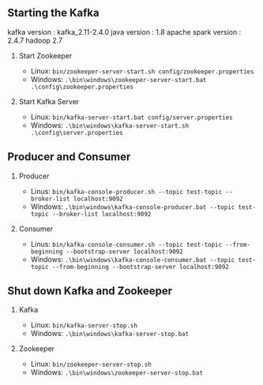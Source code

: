 ## Starting the Kafka 

kafka version        : kafka_2.11-2.4.0
java version         : 1.8
apache spark version : 2.4.7 hadoop 2.7

1. Start Zookeeper
 
    * Linux:    `bin/zookeeper-server-start.sh config/zookeeper.properties`
    * Windows:  `.\bin\windows\zookeeper-server-start.bat .\config\zookeeper.properties`

2. Start Kafka Server

    * Linux:   `bin/kafka-server-start.bat config/server.properties`
    * Windows: `.\bin\windows\kafka-server-start.sh .\config\server.properties`

## Producer and Consumer

1. Producer
    * Linus:    `bin/kafka-console-producer.sh --topic test-topic --broker-list localhost:9092`
    * Windows:  `.\bin\windows\kafka-console-producer.bat --topic test-topic --broker-list localhost:9092`

2. Consumer
    * Linus:    `bin/kafka-console-consumer.sh --topic test-topic --from-beginning --bootstrap-server localhost:9092`
    * Windows:  `.\bin\windows\kafka-console-consumer.bat --topic test-topic --from-beginning --bootstrap-server localhost:9092`

## Shut down Kafka and Zookeeper

1. Kafka
    * Linux:    `bin/kafka-server-stop.sh`
    * Windows:  `.\bin\windows\kafka-server-stop.bat`

2. Zookeeper
    * Linux:    `bin/zookeeper-server-stop.sh`
    * Windows:  `.\bin\windows\zookeeper-server-stop.bat`
